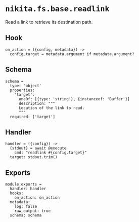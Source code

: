
# `nikita.fs.base.readlink`

Read a link to retrieve its destination path.

## Hook

    on_action = ({config, metadata}) ->
      config.target = metadata.argument if metadata.argument?

## Schema

    schema =
      type: 'object'
      properties:
        'target':
          oneOf: [{type: 'string'}, {instanceof: 'Buffer'}]
          description: """
          Location of the link to read.
          """
      required: ['target']

## Handler

    handler = ({config}) ->
      {stdout} = await @execute
        cmd: "readlink #{config.target}"
      target: stdout.trim()

## Exports

    module.exports =
      handler: handler
      hooks:
        on_action: on_action
      metadata:
        log: false
        raw_output: true
      schema: schema
